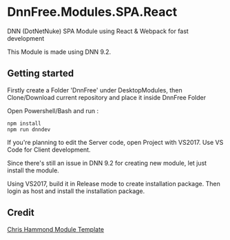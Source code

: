 # DnnFree.Modules.SPA.React

DNN (DotNetNuke) SPA Module using React & Webpack for fast development

This Module is made using DNN 9.2.

## Getting started

Firstly create a Folder 'DnnFree' under DesktopModules, 
then Clone/Download current repository and place it inside DnnFree Folder

Open Powershell/Bash and run :

    npm install
    npm run dnndev

If you're planning to edit the Server code, open Project with VS2017. Use VS Code for Client development.

Since there's still an issue in DNN 9.2 for creating new module, let just install the module.

Using VS2017, build it in Release mode to create installation package. Then login as host and install the installation package.



## Credit

[Chris Hammond Module Template](https://github.com/ChrisHammond/DNNTemplates)
